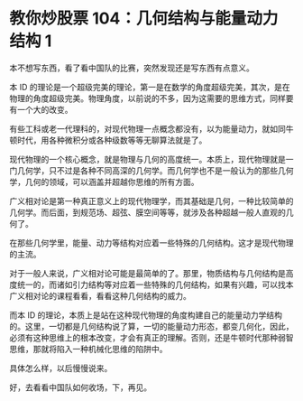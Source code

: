 # 教你炒股票 104：几何结构与能量动力结构 1

本不想写东西，看了看中国队的比赛，突然发现还是写东西有点意义。

本 ID 的理论是一个超级完美的理论，第一是在数学的角度超级完美，其次，是在物理的角度超级完美。物理角度，以前说的不多，因为这需要的思维方式，同样要有一个大的改变。

有些工科或老一代理科的，对现代物理一点概念都没有，以为能量动力，就如同牛顿时代，用各种微积分或各种级数等等无聊算法就是了。

现代物理的一个核心概念，就是物理与几何的高度统一。本质上，现代物理就是一门几何学，只不过是各种不同高深的几何学。而几何学也不是一般认为的那些几何学，几何的领域，可以涵盖并超越你思维的所有方面。

广义相对论是第一种真正意义上的现代物理学，而其基础是几何，一种比较简单的几何学。而后面，到规范场、超弦、膜空间等等，就涉及各种超越一般人直观的几何了。

在那些几何学里，能量、动力等结构对应着一些特殊的几何结构。这才是现代物理的主流。

对于一般人来说，广义相对论可能是最简单的了。那里，物质结构与几何结构是高度统一的，而诸如引力结构等对应着一些特殊的几何结构，如果有兴趣，可以找本广义相对论的课程看看，看看这种几何结构的威力。

而本 ID 的理论，本质上是站在这种现代物理的角度构建自己的能量动力学结构的。这里，一切都是几何结构说了算，一切的能量动力形态，都变几何化，因此，必须有这种思维上的根本改变，才会有真正的理解。否则，还是牛顿时代那种弱智思维，那就将陷入一种机械化思维的陷阱中。

具体怎么样，以后慢慢说来。

好，去看看中国队如何收场，下，再见。
